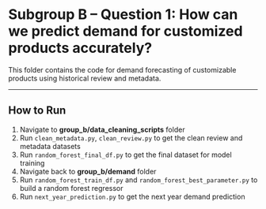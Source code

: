 # Subgroup B – Question 1: How can we predict demand for customized products accurately?

This folder contains the code for demand forecasting of customizable products using historical review and metadata.

---

## How to Run
1. Navigate to **group_b/data_cleaning_scripts** folder
2. Run `clean_metadata.py`, `clean_review.py` to get the clean review and metadata datasets
3. Run `random_forest_final_df.py` to get the final dataset for model training
4. Navigate back to **group_b/demand** folder
5. Run `random_forest_train_df.py` and `random_forest_best_parameter.py` to build a random forest regressor
6. Run `next_year_prediction.py` to get the next year demand prediction
